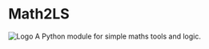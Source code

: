 # Math2LS
![Logo](https://github.com/pid-j/Math2LS/assets/146737777/a7b26e63-4541-49c9-93be-d02f727e2295)
A Python module for simple maths tools and logic.
